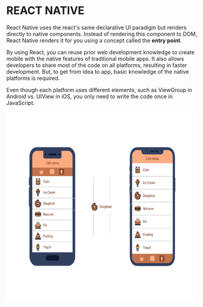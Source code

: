 # REACT NATIVE
React Native uses the react's same declarative UI paradigm but renders directly to native components.
Instead of rendering this component to DOM, React Native renders it for you using a concept called the **entry point**.

By using React, you can reuse prior web development knowledge to create mobile with the native features of traditional mobile apps. It also allows developers to share most of the code on all platforms, resulting in faster development. But, to get from idea to app, basic knowledge of the native platforms is required.

 Even though each platform uses different elements, such as ViewGroup in Android vs. UIView in iOS, you only need to write the code once in JavaScript.
 
<img src="./multi-platform-button-v1.svg" height="500">

